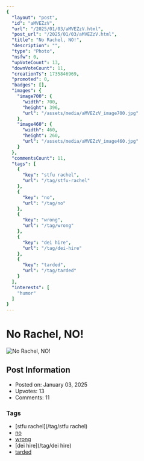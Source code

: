 ```yaml
---
{
  "layout": "post",
  "id": "aMVEZzV",
  "url": "/2025/01/03/aMVEZzV.html",
  "post_url": "/2025/01/03/aMVEZzV.html",
  "title": "No Rachel, NO!",
  "description": "",
  "type": "Photo",
  "nsfw": 0,
  "upVoteCount": 13,
  "downVoteCount": 11,
  "creationTs": 1735846969,
  "promoted": 0,
  "badges": [],
  "images": {
    "image700": {
      "width": 700,
      "height": 396,
      "url": "/assets/media/aMVEZzV_image700.jpg"
    },
    "image460": {
      "width": 460,
      "height": 260,
      "url": "/assets/media/aMVEZzV_image460.jpg"
    }
  },
  "commentsCount": 11,
  "tags": [
    {
      "key": "stfu rachel",
      "url": "/tag/stfu-rachel"
    },
    {
      "key": "no",
      "url": "/tag/no"
    },
    {
      "key": "wrong",
      "url": "/tag/wrong"
    },
    {
      "key": "dei hire",
      "url": "/tag/dei-hire"
    },
    {
      "key": "tarded",
      "url": "/tag/tarded"
    }
  ],
  "interests": [
    "humor"
  ]
}
---
```


# No Rachel, NO!

![No Rachel, NO!](/assets/media/aMVEZzV_image700.jpg)

## Post Information

- Posted on: January 03, 2025
- Upvotes: 13
- Comments: 11

### Tags

- [stfu rachel](/tag/stfu rachel)
- [no](/tag/no)
- [wrong](/tag/wrong)
- [dei hire](/tag/dei hire)
- [tarded](/tag/tarded)
